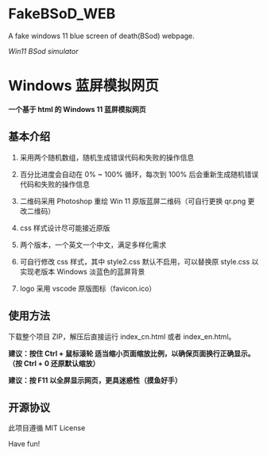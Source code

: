 # FakeBSoD_WEB

A fake windows 11 blue screen of death(BSod) webpage.

_Win11 BSod simulator_

# Windows 蓝屏模拟网页

**一个基于 html 的 Windows 11 蓝屏模拟网页**

## 基本介绍

1. 采用两个随机数组，随机生成错误代码和失败的操作信息

2. 百分比进度会自动在 0% ~ 100% 循环，每次到 100% 后会重新生成随机错误代码和失败的操作信息

3. 二维码采用 Photoshop 重绘 Win 11 原版蓝屏二维码（可自行更换 qr.png 更改二维码）

4. css 样式设计尽可能接近原版

5. 两个版本，一个英文一个中文，满足多样化需求

6. 可自行修改 css 样式，其中 style2.css 默认不启用，可以替换原 style.css 以实现老版本 Windows 淡蓝色的蓝屏背景

7. logo 采用 vscode 原版图标（favicon.ico）

## 使用方法

下载整个项目 ZIP，解压后直接运行 index_cn.html 或者 index_en.html。

**建议：按住 Ctrl + 鼠标滚轮 适当缩小页面缩放比例，以确保页面换行正确显示。（按 Ctrl + 0 还原默认缩放）**

**建议：按 F11 以全屏显示网页，更具迷惑性（摸鱼好手）**

## 开源协议

此项目遵循 MIT License

Have fun!

